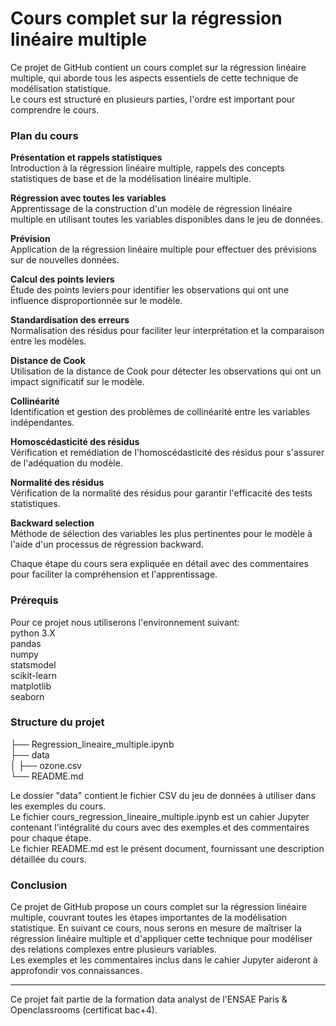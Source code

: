# Cours complet sur la régression linéaire multiple

Ce projet de GitHub contient un cours complet sur la régression linéaire multiple, qui aborde tous les aspects essentiels de cette technique de modélisation statistique.    
Le cours est structuré en plusieurs parties, l'ordre est important pour comprendre le cours.   

### Plan du cours
**Présentation et rappels statistiques**    
Introduction à la régression linéaire multiple, rappels des concepts statistiques de base et de la modélisation linéaire multiple.

**Régression avec toutes les variables**     
Apprentissage de la construction d'un modèle de régression linéaire multiple en utilisant toutes les variables disponibles dans le jeu de données.

**Prévision**     
Application de la régression linéaire multiple pour effectuer des prévisions sur de nouvelles données.

**Calcul des points leviers**    
Étude des points leviers pour identifier les observations qui ont une influence disproportionnée sur le modèle.

**Standardisation des erreurs**    
Normalisation des résidus pour faciliter leur interprétation et la comparaison entre les modèles.

**Distance de Cook**    
Utilisation de la distance de Cook pour détecter les observations qui ont un impact significatif sur le modèle.

**Collinéarité**   
Identification et gestion des problèmes de collinéarité entre les variables indépendantes.

**Homoscédasticité des résidus**   
Vérification et remédiation de l'homoscédasticité des résidus pour s'assurer de l'adéquation du modèle.

**Normalité des résidus**    
Vérification de la normalité des résidus pour garantir l'efficacité des tests statistiques.

**Backward selection**   
Méthode de sélection des variables les plus pertinentes pour le modèle à l'aide d'un processus de régression backward.     

Chaque étape du cours sera expliquée en détail avec des commentaires pour faciliter la compréhension et l'apprentissage.

### Prérequis
Pour ce projet nous utiliserons l'environnement suivant:    
python 3.X    
pandas    
numpy    
statsmodel   
scikit-learn     
matplotlib   
seaborn     

### Structure du projet

├── Regression_lineaire_multiple.ipynb    
├── data    
│   ├── ozone.csv    
└── README.md     

Le dossier "data" contient le fichier CSV du jeu de données à utiliser dans les exemples du cours.     
Le fichier cours_regression_lineaire_multiple.ipynb est un cahier Jupyter contenant l'intégralité du cours avec des exemples et des commentaires pour chaque étape.      
Le fichier README.md est le présent document, fournissant une description détaillée du cours.

### Conclusion
Ce projet de GitHub propose un cours complet sur la régression linéaire multiple, couvrant toutes les étapes importantes de la modélisation statistique. En suivant ce cours, nous serons en mesure de maîtriser la régression linéaire multiple et d'appliquer cette technique pour modéliser des relations complexes entre plusieurs variables.     
Les exemples et les commentaires inclus dans le cahier Jupyter aideront à approfondir vos connaissances.      

*******
Ce projet fait partie de la formation data analyst de l'ENSAE Paris & Openclassrooms (certificat bac+4).
